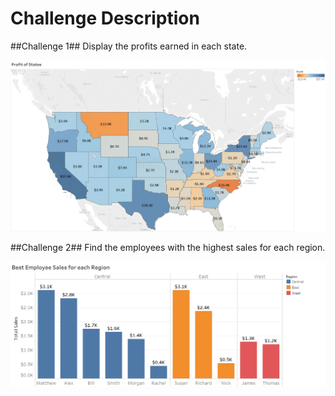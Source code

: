 # Challenge Description

##Challenge 1##
Display the profits earned in each state.

![Alt text](./Challenge1/chart.png?raw=true "Challenge 1")


##Challenge 2##
Find the employees with the highest sales for each region.

![Alt text](./Challenge2/chart.png?raw=true "Challenge 2")
